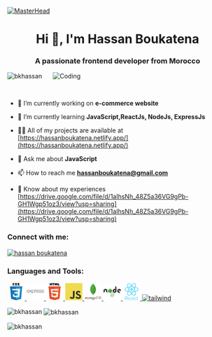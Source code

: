 [![MasterHead](https://1.bp.blogspot.com/-7A4WynwLsMw/XbBpCXG8fHI/AAAAAAAAMt4/uOa1bpLskYgrwGbllhSu2SDj_Mig8SXJQCLcBGAsYHQ/s1600/2000_600px.gif)](https://hassanboukatena.netlify.app/)
<h1 align="center">Hi 👋, I'm Hassan Boukatena</h1>
<h3 align="center">A passionate frontend developer from Morocco</h3>
<img align="right" alt="Coding" width="400" src="https://cdn.dribbble.com/users/1162077/screenshots/3848914/programmer.gif">

<p align="left"> <img src="https://komarev.com/ghpvc/?username=bkhassan&label=Profile%20views&color=0e75b6&style=flat" alt="bkhassan" /> </p>

<p align="left"> <a href="https://twitter.com/" target="blank"><img src="https://img.shields.io/twitter/follow/?logo=twitter&style=for-the-badge" alt="" /></a> </p>

- 🔭 I’m currently working on **e-commerce website**

- 🌱 I’m currently learning **JavaScript,ReactJs, NodeJs, ExpressJs**

- 👨‍💻 All of my projects are available at [https://hassanboukatena.netlify.app/](https://hassanboukatena.netlify.app/)

- 💬 Ask me about **JavaScript**

- 📫 How to reach me **hassanboukatena@gmail.com**

- 📄 Know about my experiences [https://drive.google.com/file/d/1aIhsNh_48Z5a36VG9gPb-GH1Wgp51oz3/view?usp=sharing](https://drive.google.com/file/d/1aIhsNh_48Z5a36VG9gPb-GH1Wgp51oz3/view?usp=sharing)

<h3 align="left">Connect with me:</h3>
<p align="left">
<a href="https://linkedin.com/in/hassan boukatena" target="blank"><img align="center" src="https://raw.githubusercontent.com/rahuldkjain/github-profile-readme-generator/master/src/images/icons/Social/linked-in-alt.svg" alt="hassan boukatena" height="30" width="40" /></a>
</p>

<h3 align="left">Languages and Tools:</h3>
<p align="left"> <a href="https://www.w3schools.com/css/" target="_blank" rel="noreferrer"> <img src="https://raw.githubusercontent.com/devicons/devicon/master/icons/css3/css3-original-wordmark.svg" alt="css3" width="40" height="40"/> </a> <a href="https://expressjs.com" target="_blank" rel="noreferrer"> <img src="https://raw.githubusercontent.com/devicons/devicon/master/icons/express/express-original-wordmark.svg" alt="express" width="40" height="40"/> </a> <a href="https://www.w3.org/html/" target="_blank" rel="noreferrer"> <img src="https://raw.githubusercontent.com/devicons/devicon/master/icons/html5/html5-original-wordmark.svg" alt="html5" width="40" height="40"/> </a> <a href="https://developer.mozilla.org/en-US/docs/Web/JavaScript" target="_blank" rel="noreferrer"> <img src="https://raw.githubusercontent.com/devicons/devicon/master/icons/javascript/javascript-original.svg" alt="javascript" width="40" height="40"/> </a> <a href="https://www.mongodb.com/" target="_blank" rel="noreferrer"> <img src="https://raw.githubusercontent.com/devicons/devicon/master/icons/mongodb/mongodb-original-wordmark.svg" alt="mongodb" width="40" height="40"/> </a> <a href="https://nodejs.org" target="_blank" rel="noreferrer"> <img src="https://raw.githubusercontent.com/devicons/devicon/master/icons/nodejs/nodejs-original-wordmark.svg" alt="nodejs" width="40" height="40"/> </a> <a href="https://reactjs.org/" target="_blank" rel="noreferrer"> <img src="https://raw.githubusercontent.com/devicons/devicon/master/icons/react/react-original-wordmark.svg" alt="react" width="40" height="40"/> </a> <a href="https://tailwindcss.com/" target="_blank" rel="noreferrer"> <img src="https://www.vectorlogo.zone/logos/tailwindcss/tailwindcss-icon.svg" alt="tailwind" width="40" height="40"/> </a> </p>

<p><img align="left" src="https://github-readme-stats.vercel.app/api/top-langs?username=bkhassan&show_icons=true&locale=en&layout=compact" alt="bkhassan" /></p>

<p>&nbsp;<img align="center" src="https://github-readme-stats.vercel.app/api?username=bkhassan&show_icons=true&locale=en" alt="bkhassan" /></p>

<p><img align="center" src="https://github-readme-streak-stats.herokuapp.com/?user=bkhassan&" alt="bkhassan" /></p>
